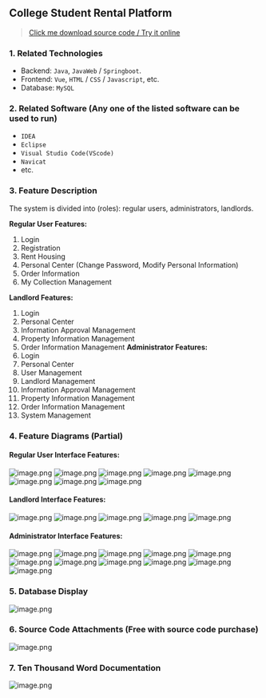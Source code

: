 ## College Student Rental Platform

> [Click me download source code / Try it online](https://www.devquizdone.online/detail/63853e5f4d9b4343b375d0e1900fdf99/ghb20250919) 

### 1. Related Technologies
- Backend: `Java`, `JavaWeb` / `Springboot`.
- Frontend: `Vue`, `HTML` / `CSS` / `Javascript`, etc.
- Database: `MySQL`

### 2. Related Software (Any one of the listed software can be used to run)
- `IDEA`
- `Eclipse`
- `Visual Studio Code(VScode)`
- `Navicat`
- etc.

### 3. Feature Description
The system is divided into (roles): regular users, administrators, landlords.

**Regular User Features:**
1. Login
2. Registration
3. Rent Housing
4. Personal Center (Change Password, Modify Personal Information)
5. Order Information
6. My Collection Management

**Landlord Features:**
1. Login
2. Personal Center
3. Information Approval Management
4. Property Information Management
5. Order Information Management
**Administrator Features:**
1. Login
2. Personal Center
3. User Management
4. Landlord Management
5. Information Approval Management
6. Property Information Management
7. Order Information Management
8. System Management

### 4. Feature Diagrams (Partial)

#### Regular User Interface Features:
![image.png](https://store.ptcc9.top/notmaker/user_upload/ae6ec43fc66749518e7171ae10209a44/2024-08-12%2022:35:34_image.png)
![image.png](https://store.ptcc9.top/notmaker/user_upload/ae6ec43fc66749518e7171ae10209a44/2024-08-12%2022:28:15_image.png)
![image.png](https://store.ptcc9.top/notmaker/user_upload/ae6ec43fc66749518e7171ae10209a44/2024-08-12%2022:28:44_image.png)
![image.png](https://store.ptcc9.top/notmaker/user_upload/ae6ec43fc66749518e7171ae10209a44/2024-08-12%2022:29:00_image.png)
![image.png](https://store.ptcc9.top/notmaker/user_upload/ae6ec43fc66749518e7171ae10209a44/2024-08-12%2022:29:13_image.png)
![image.png](https://store.ptcc9.top/notmaker/user_upload/ae6ec43fc66749518e7171ae10209a44/2024-08-12%2022:30:06_image.png)
![image.png](https://store.ptcc9.top/notmaker/user_upload/ae6ec43fc66749518e7171ae10209a44/2024-08-12%2022:30:16_image.png)
![image.png](https://store.ptcc9.top/notmaker/user_upload/ae6ec43fc66749518e7171ae10209a44/2024-08-12%2022:30:26_image.png)
#### Landlord Interface Features:
![image.png](https://store.ptcc9.top/notmaker/user_upload/ae6ec43fc66749518e7171ae10209a44/2024-08-12%2022:31:32_image.png)
![image.png](https://store.ptcc9.top/notmaker/user_upload/ae6ec43fc66749518e7171ae10209a44/2024-08-12%2022:31:42_image.png)
![image.png](https://store.ptcc9.top/notmaker/user_upload/ae6ec43fc66749518e7171ae10209a44/2024-08-12%2022:31:50_image.png)
![image.png](https://store.ptcc9.top/notmaker/user_upload/ae6ec43fc66749518e7171ae10209a44/2024-08-12%2022:32:07_image.png)
![image.png](https://store.ptcc9.top/notmaker/user_upload/ae6ec43fc66749518e7171ae10209a44/2024-08-12%2022:32:15_image.png)
#### Administrator Interface Features:
![image.png](https://store.ptcc9.top/notmaker/user_upload/ae6ec43fc66749518e7171ae10209a44/2024-08-12%2022:24:10_image.png)
![image.png](https://store.ptcc9.top/notmaker/user_upload/ae6ec43fc66749518e7171ae10209a44/2024-08-12%2022:24:22_image.png)
![image.png](https://store.ptcc9.top/notmaker/user_upload/ae6ec43fc66749518e7171ae10209a44/2024-08-12%2022:24:41_image.png)
![image.png](https://store.ptcc9.top/notmaker/user_upload/ae6ec43fc66749518e7171ae10209a44/2024-08-12%2022:24:52_image.png)
![image.png](https://store.ptcc9.top/notmaker/user_upload/ae6ec43fc66749518e7171ae10209a44/2024-08-12%2022:25:06_image.png)
![image.png](https://store.ptcc9.top/notmaker/user_upload/ae6ec43fc66749518e7171ae10209a44/2024-08-12%2022:25:16_image.png)
![image.png](https://store.ptcc9.top/notmaker/user_upload/ae6ec43fc66749518e7171ae10209a44/2024-08-12%2022:25:24_image.png)
![image.png](https://store.ptcc9.top/notmaker/user_upload/ae6ec43fc66749518e7171ae10209a44/2024-08-12%2022:25:33_image.png)
![image.png](https://store.ptcc9.top/notmaker/user_upload/ae6ec43fc66749518e7171ae10209a44/2024-08-12%2022:25:50_image.png)
![image.png](https://store.ptcc9.top/notmaker/user_upload/ae6ec43fc66749518e7171ae10209a44/2024-08-12%2022:26:00_image.png)
![image.png](https://store.ptcc9.top/notmaker/user_upload/ae6ec43fc66749518e7171ae10209a44/2024-08-12%2022:26:12_image.png)

### 5. Database Display
![image.png](https://store.ptcc9.top/notmaker/user_upload/ae6ec43fc66749518e7171ae10209a44/2024-08-12%2022:35:56_image.png)

### 6. Source Code Attachments (Free with source code purchase)
![image.png](https://store.ptcc9.top/notmaker/user_upload/ae6ec43fc66749518e7171ae10209a44/2024-08-12%2022:36:58_image.png)
### 7. Ten Thousand Word Documentation
![image.png](https://store.ptcc9.top/notmaker/user_upload/ae6ec43fc66749518e7171ae10209a44/2024-08-22%2014:25:24_image.png)
